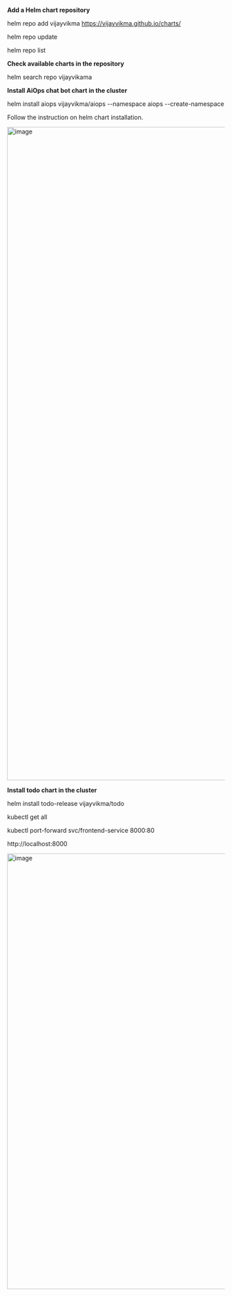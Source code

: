 **Add a Helm chart repository**

helm repo add vijayvikma https://vijayvikma.github.io/charts/

helm repo update

helm repo list

**Check available charts in the repository**

helm search repo vijayvikama


**Install AiOps chat bot chart in the cluster**

helm install aiops vijayvikma/aiops --namespace aiops --create-namespace

Follow the instruction on helm chart installation.

<img width="1510" alt="image" src="https://github.com/user-attachments/assets/48067197-571a-4f36-8dd5-cde6eb4d3ebb" />



**Install todo chart in the cluster**

helm install todo-release vijayvikma/todo 



kubectl get all 

kubectl port-forward svc/frontend-service 8000:80 

http://localhost:8000

<img width="1007" alt="image" src="https://github.com/user-attachments/assets/c1ce02f1-edd6-474e-8f56-f79373e5596e">


